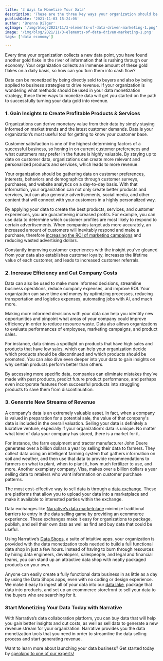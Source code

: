 ```yaml
---
title: '3 Ways to Monetize Your Data'
description: 'These are the three key ways your organization should be monetizing data in order to drive revenue. '
publishDate: '2021-11-03 15:24:06'
author: 'Brenna Dilger'
ogImage: '/img/blog/2021/11/3-elements-of-data-driven-marketing-1.png'
image: '/img/blog/2021/11/3-elements-of-data-driven-marketing-1.png'
tags: ['data economy']

---
```

Every time your organization collects a new data point, you have found another gold flake in the river of information that is rushing through our economy. Your organization collects an immense amount of these gold flakes on a daily basis, so how can you turn them into cash flow?

Data can be monetized by being directly sold to buyers and also by being applied to business strategies to drive revenue. If your organization is wondering what methods should be used in your data monetization strategy, these three ways to monetize data will get you started on the path to successfully turning your data gold into revenue.

### 1\. Gain Insights to Create Profitable Products & Services

Organizations can derive monetary value from their data by simply staying informed on market trends and the latest customer demands. Data is your organization’s most useful tool for getting to know your customer base.

Customer satisfaction is one of the highest determining factors of a successful business, so honing in on current customer preferences and what customers may prefer in the future is highly valuable. By staying up to date on customer data, organizations can create more relevant and personalized products and services, which leads to more revenue.

Your organization should be gathering data on customer preferences, interests, behaviors and demographics through customer surveys, purchases, and website analytics on a day-to-day basis. With that information, your organization can not only create better products and services, but can also generate advertisements, social media, and other content that will connect with your customers in a highly personalized way.

By applying your data to create the best products, services, and customer experiences, you are guaranteeing increased profits. For example, you can use data to determine which customer profiles are most likely to respond to certain advertisements. When companies target ads more accurately, an increased amount of customers will inevitably respond and make a purchase, therefore [increasing the ROI of marketing campaigns](/blog/data-driven-marketing) and reducing wasted advertising dollars.

Constantly improving customer experiences with the insight you’ve gleaned from your data also establishes customer loyalty, increases the lifetime value of each customer, and leads to increased customer referrals.

### 2\. Increase Efficiency and Cut Company Costs

Data can also be used to make more informed decisions, streamline business operations, reduce company expenses, and improve ROI. Your organization can save time and money by optimizing processes, reducing transportation and logistics expenses, automating jobs with AI, and much more.

Making more informed decisions with your data can help you identify new opportunities and pinpoint what areas of your company could improve efficiency in order to reduce resource waste. Data also allows organizations to evaluate performances of employees, marketing campaigns, and product sales.

For instance, data shines a spotlight on products that have high sales and products that have low sales, which can help your organization decide which products should be discontinued and which products should be promoted. You can also dive even deeper into your data to gain insights on why certain products perform better than others.

By accessing more specific data, companies can eliminate mistakes they’ve made with past products, predict future product performance, and perhaps even incorporate features from successful products into struggling products to save them from discontinuation.

### 3\. Generate New Streams of Revenue

A company's data is an extremely valuable asset. In fact, when a company is valued in preparation for a potential sale, the value of that company's data is included in the overall valuation. Selling your data is definitely a lucrative venture, especially if your organization’s data is unique. No matter what kind of data your company has stored, there is a market for it.

For instance, the farm equipment and tractor manufacturer John Deere generates over a billion dollars a year by selling their data to farmers. They collect data using an intelligent farming system that gathers information on soil and weather, and then use that data to provide recommendations to farmers on what to plant, when to plant it, how much fertilizer to use, and more. Another exemplary company, Visa, makes over a billion dollars a year selling data to retailers who want information on customer purchase patterns.

The most cost-effective way to sell data is through a [data exchange](/blog/what-is-a-data-exchange). These are platforms that allow you to upload your data into a marketplace and make it available to interested parties within the exchange.

Data exchanges like [Narrative’s data marketplace](/products/data-marketplace) minimize traditional barriers to entry in the data selling game by providing an ecommerce experience. These exchanges make it easy for organizations to package, publish, and sell their own data as well as find and buy data that could be useful.

Using Narrative’s [Data Shops](/blog/data-shops), a suite of intuitive apps, your organization is provided with the data monetization tools needed to build a full functional data shop in just a few hours. Instead of having to burn through resources by hiring data engineers, developers, salespeople, and legal and financial teams, you can stand up an attractive data shop with neatly packaged products on your own.

Anyone can easily create a fully functional data business in as little as a day by using the Data Shops apps, even with no coding or design experience. We make it easy to ingest all of your data into our [data lake](/blog/data-lakes-data-warehouses-and-data-marts), package that data into products, and set up an ecommerce storefront to sell your data to the buyers who are searching for it.

### Start Monetizing Your Data Today with Narrative

With Narrative’s data collaboration platform, you can buy data that will help you gain better insights and cut costs, as well as sell data to generate a new revenue stream for your organization. Narrative provides you the data monetization tools that you need in order to streamline the data selling process and start generating revenue.

Want to learn more about launching your data business? Get started today by [speaking to one of our experts!](/contact)
